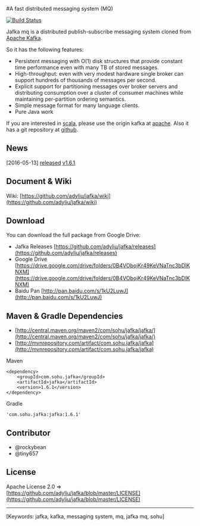 #A fast distributed messaging system (MQ)

[![Build Status](https://travis-ci.org/adyliu/jafka.png?branch=master)](https://travis-ci.org/adyliu/jafka)

Jafka mq is a distributed publish-subscribe messaging system cloned from [Apache Kafka](http://kafka.apache.org/).

So it has the following features:

* Persistent messaging with O(1) disk structures that provide constant time performance even with many TB of stored messages.
* High-throughput: even with very modest hardware single broker can support hundreds of thousands of messages per second.
* Explicit support for partitioning messages over broker servers and distributing consumption over a cluster of consumer machines while maintaining per-partition ordering semantics.
* Simple message format for many language clients.
* Pure Java work

If you are interested in [scala](http://www.scala-lang.org/), please use the origin kafka at [apache](http://kafka.apache.org/). Also it has a git repository at [github](https://github.com/apache/kafka/).

## News

[2016-05-13] [released](https://github.com/adyliu/jafka/wiki/history) [v1.6.1](http://central.maven.org/maven2/com/sohu/jafka/jafka/)

## Document & Wiki

Wiki: [https://github.com/adyliu/jafka/wiki](https://github.com/adyliu/jafka/wiki)

## Download

You can download the full package from Google Drive:

* Jafka Releases [https://github.com/adyliu/jafka/releases](https://github.com/adyliu/jafka/releases)
* Google Drive [https://drive.google.com/drive/folders/0B4VObojKr49KeVNaTnc3bDlKNXM](https://drive.google.com/drive/folders/0B4VObojKr49KeVNaTnc3bDlKNXM)
* Baidu Pan [http://pan.baidu.com/s/1kU2LuwJ](http://pan.baidu.com/s/1kU2LuwJ)

## Maven & Gradle Dependencies

* [http://central.maven.org/maven2/com/sohu/jafka/jafka/](http://central.maven.org/maven2/com/sohu/jafka/jafka/)
* [http://mvnrepository.com/artifact/com.sohu.jafka/jafka](http://mvnrepository.com/artifact/com.sohu.jafka/jafka)

Maven

    <dependency>
        <groupId>com.sohu.jafka</groupId>
        <artifactId>jafka</artifactId>
        <version>1.6.1</version>
    </dependency>

Gradle

    'com.sohu.jafka:jafka:1.6.1'


## Contributor

* @rockybean
* @tiny657

## License

Apache License 2.0 => [https://github.com/adyliu/jafka/blob/master/LICENSE](https://github.com/adyliu/jafka/blob/master/LICENSE)

----
[Keywords: jafka, kafka, messaging system, mq, jafka mq, sohu]
